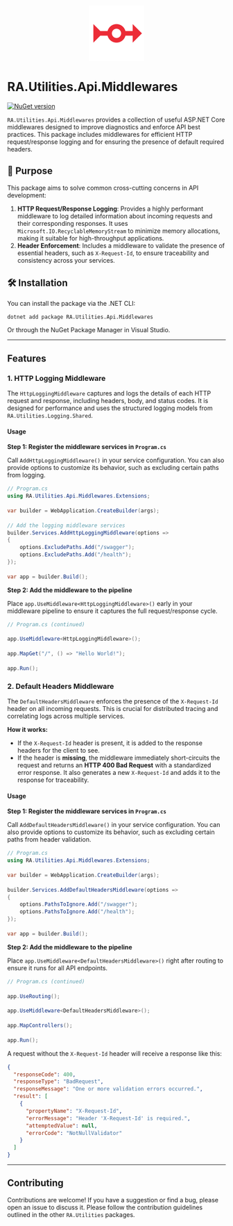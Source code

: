 <p align="center">
  <img src="../../Assets/Images/middleware.svg" alt="RA.Utilities.Api.Middlewares Logo" width="128">
</p>

# RA.Utilities.Api.Middlewares

[![NuGet version](https://img.shields.io/nuget/v/RA.Utilities.Api.Middlewares.svg)](https://www.nuget.org/packages/RA.Utilities.Api.Middlewares/)

`RA.Utilities.Api.Middlewares` provides a collection of useful ASP.NET Core middlewares designed to improve diagnostics and enforce API best practices.
This package includes middlewares for efficient HTTP request/response logging and for ensuring the presence of default required headers.

## 🎯 Purpose

This package aims to solve common cross-cutting concerns in API development:

1.  **HTTP Request/Response Logging**: Provides a highly performant middleware to log detailed information about incoming requests and their corresponding responses. It uses `Microsoft.IO.RecyclableMemoryStream` to minimize memory allocations, making it suitable for high-throughput applications.
2.  **Header Enforcement**: Includes a middleware to validate the presence of essential headers, such as `X-Request-Id`, to ensure traceability and consistency across your services.

## 🛠️ Installation

You can install the package via the .NET CLI:

```sh
dotnet add package RA.Utilities.Api.Middlewares
```

Or through the NuGet Package Manager in Visual Studio.

---

## Features

### 1. HTTP Logging Middleware

The `HttpLoggingMiddleware` captures and logs the details of each HTTP request and response, including headers, body, and status codes. It is designed for performance and uses the structured logging models from `RA.Utilities.Logging.Shared`.

#### Usage

**Step 1: Register the middleware services in `Program.cs`**

Call `AddHttpLoggingMiddleware()` in your service configuration. You can also provide options to customize its behavior, such as excluding certain paths from logging.

```csharp
// Program.cs
using RA.Utilities.Api.Middlewares.Extensions;

var builder = WebApplication.CreateBuilder(args);

// Add the logging middleware services
builder.Services.AddHttpLoggingMiddleware(options =>
{
    options.ExcludePaths.Add("/swagger");
    options.ExcludePaths.Add("/health");
});

var app = builder.Build();
```

**Step 2: Add the middleware to the pipeline**

Place `app.UseMiddleware<HttpLoggingMiddleware>()` early in your middleware pipeline to ensure it captures the full request/response cycle.

```csharp
// Program.cs (continued)

app.UseMiddleware<HttpLoggingMiddleware>();

app.MapGet("/", () => "Hello World!");

app.Run();
```

### 2. Default Headers Middleware

The `DefaultHeadersMiddleware` enforces the presence of the `X-Request-Id` header on all incoming requests. This is crucial for distributed tracing and correlating logs across multiple services.

**How it works:**

- If the `X-Request-Id` header is present, it is added to the response headers for the client to see.
- If the header is **missing**, the middleware immediately short-circuits the request and returns an **HTTP 400 Bad Request** with a standardized error response. It also generates a new `X-Request-Id` and adds it to the response for traceability.

#### Usage

**Step 1: Register the middleware services in `Program.cs`**

Call `AddDefaultHeadersMiddleware()` in your service configuration.
You can also provide options to customize its behavior, such as excluding certain paths from header validation.

```csharp
// Program.cs
using RA.Utilities.Api.Middlewares.Extensions;

var builder = WebApplication.CreateBuilder(args);

builder.Services.AddDefaultHeadersMiddleware(options =>
{
    options.PathsToIgnore.Add("/swagger");
    options.PathsToIgnore.Add("/health");
});

var app = builder.Build();
```

**Step 2: Add the middleware to the pipeline**

Place `app.UseMiddleware<DefaultHeadersMiddleware>()` right after routing to ensure it runs for all API endpoints.

```csharp
// Program.cs (continued)

app.UseRouting();

app.UseMiddleware<DefaultHeadersMiddleware>();

app.MapControllers();

app.Run();
```

A request without the `X-Request-Id` header will receive a response like this:

```json
{
  "responseCode": 400,
  "responseType": "BadRequest",
  "responseMessage": "One or more validation errors occurred.",
  "result": [
    {
      "propertyName": "X-Request-Id",
      "errorMessage": "Header 'X-Request-Id' is required.",
      "attemptedValue": null,
      "errorCode": "NotNullValidator"
    }
  ]
}
```

---

## Contributing

Contributions are welcome! If you have a suggestion or find a bug, please open an issue to discuss it. Please follow the contribution guidelines outlined in the other `RA.Utilities` packages.